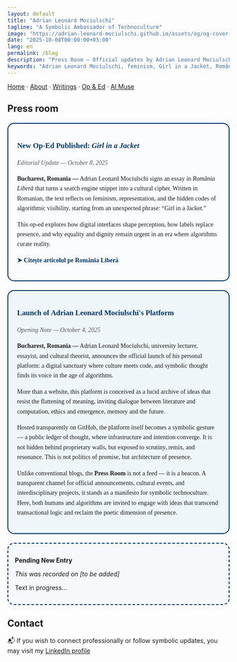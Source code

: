 ```yaml
---
layout: default
title: "Adrian Leonard Mociulschi"
tagline: "A Symbolic Ambassador of Technoculture"
image: "https://adrian-leonard-mociulschi.github.io/assets/og/og-cover-adi-futura-1200x630.png"
date: "2025-10-08T00:00:00+03:00"
lang: en
permalink: /blog
description: "Press Room – Official updates by Adrian Leonard Mociulschi: essays, op-eds, and cultural projects. Latest: Girl in a Jacket – a reflection on feminism, representation, and algorithmic visibility."
keywords: "Adrian Leonard Mociulschi, feminism, Girl in a Jacket, România Liberă, op-ed, algorithmic culture, gender equality, representation, technoculture"
---
```



[Home](/) · [About](/about) · [Writings](/writing) · [Op & Ed](/blog) · [AI Muse](/ai-muse)

## Press room

<!-- Press Release · 2025-10-08 -->
<div style="border: 2px solid #003366; border-radius: 15px; background-color: rgba(240, 248, 255, 0.3); padding: 20px; margin: 20px 0; font-family: Georgia, serif; line-height: 1.6;">
  <p style="font-size: 1.2em; font-weight: bold; color: #003366; margin-bottom: 10px;">
    New Op-Ed Published: <em>Girl in a Jacket</em>
  </p>
<p style="font-style: italic; color: #555;">Editorial Update — October 8, 2025</p>
  <p><strong>Bucharest, Romania —</strong> Adrian Leonard Mociulschi signs an essay in <em>România Liberă</em> that turns a search engine snippet into a cultural cipher. Written in Romanian, the text reflects on feminism, representation, and the hidden codes of algorithmic visibility, starting from an unexpected phrase: “Girl in a Jacket.”</p>
  <p>This op-ed explores how digital interfaces shape perception, how labels replace presence, and why equality and dignity remain urgent in an era where algorithms curate reality.</p>
  <p>
    <a href="https://romanialibera.ro/op-ed/opinii/girl-in-a-jacket-o-poveste-in-cod-binar/" target="_blank" rel="noopener noreferrer" style="color:#003366; font-weight:bold; text-decoration:none;">
      ➤ Citește articolul pe România Liberă
    </a>
  </p>
</div>

<!-- Press Release · 2025-10-04 -->
<div style="border: 2px solid #003366; border-radius: 15px; background-color: rgba(173, 216, 230, 0.2); padding: 20px; margin: 20px 0; font-family: 'Georgia', serif; line-height: 1.6;">
  <p style="font-size: 1.2em; font-weight: bold; color: #003366; margin-bottom: 10px;">Launch of Adrian Leonard Mociulschi's Platform</p>
  <p style="font-style: italic; color: #555;">Opening Note — October 4, 2025</p>
  <p><strong>Bucharest, Romania —</strong> Adrian Leonard Mociulschi, university lecturer, essayist, and cultural theorist, announces the official launch of his personal platform: a digital sanctuary where culture meets code, and symbolic thought finds its voice in the age of algorithms.</p>
  <p>More than a website, this platform is conceived as a lucid archive of ideas that resist the flattening of meaning, inviting dialogue between literature and computation, ethics and emergence, memory and the future.</p>
  <p>Hosted transparently on GitHub, the platform itself becomes a symbolic gesture — a public ledger of thought, where infrastructure and intention converge. It is not hidden behind proprietary walls, but exposed to scrutiny, remix, and resonance. This is not politics of promise, but architecture of presence.</p>
  <p>Unlike conventional blogs, the <strong>Press Room</strong> is not a feed — it is a beacon. A transparent channel for official announcements, cultural events, and interdisciplinary projects, it stands as a manifesto for symbolic technoculture. Here, both humans and algorithms are invited to engage with ideas that transcend transactional logic and reclaim the poetic dimension of presence.</p>
</div>

<!-- Blog Entry · [to be added] -->
<div style="border: 2px dashed #003366; border-radius: 15px; background-color: rgba(173, 216, 230, 0.1); padding: 15px; margin: 20px 0;">
  <p><strong>Pending New Entry</strong></p>
  <p><em>This was recorded on [to be added]</em></p>
  <p>Text in progress...</p>
</div>

## Contact

📬 If you wish to connect professionally or follow symbolic updates, you may visit my [LinkedIn profile](https://www.linkedin.com/in/adrian-mociulschi)

